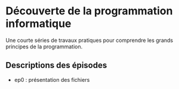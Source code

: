 # Découverte de la programmation informatique
Une courte séries de travaux pratiques pour comprendre les grands principes de la programmation.
## Descriptions des épisodes
- ep0 : présentation des fichiers
